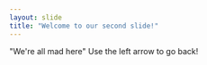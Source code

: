 ```yaml
---
layout: slide
title: "Welcome to our second slide!"
---
```

"We're all mad here"
Use the left arrow to go back!

